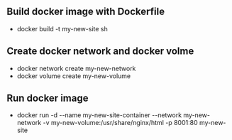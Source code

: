 ## Build docker image with Dockerfile
  - docker build -t my-new-site sh

## Create docker network and docker volme
  - docker network create my-new-network
  - docker volume create my-new-volume

## Run docker image 
  - docker run -d --name my-new-site-container --network my-new-network -v my-new-volume:/usr/share/nginx/html -p 8001:80 my-new-site

